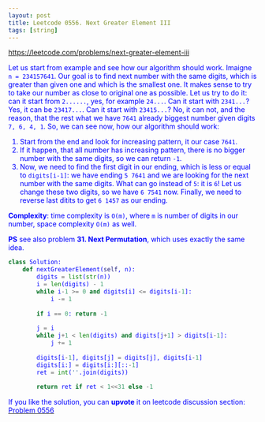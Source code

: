 ```yaml
---
layout: post
title: Leetcode 0556. Next Greater Element III
tags: [string]
---
```


<a href="https://leetcode.com/problems/next-greater-element-iii"> <font color = blue>https://leetcode.com/problems/next-greater-element-iii

Let us start from example and see how our algorithm should work.
Imaigne `n = 234157641`. Our goal is to find next number with the same digits, which is greater than given one and which is the smallest one. It makes sense to try to take our number as close to original one as possible. Let us try to do it: can it start from `2......`, yes, for example `24...`. Can it start with `2341...`? Yes, it can be `23417...`. Can it start with `23415...`? No, it can not, and the reason, that the rest what we have `7641` already biggest number given digits `7, 6, 4, 1`. 
So, we can see now, how our algorithm should work:
1. Start from the end and look for increasing pattern, it our case `7641`.
2. If it happen, that all number has increasing pattern, there is no bigger number with the same digits, so we can return `-1`.
3. Now, we need to find the first digit in our ending, which is less or equal to `digits[i-1]`: we have ending `5 7641` and we are looking for the next number with the same digits. What can go instead of `5`: it is `6`! Let us change these two digits, so we have `6 7541` now. Finally, we need to reverse last ditits to get `6 1457` as our ending.

**Complexity**: time complexity is `O(m)`, where `m` is number of digits in our number, space complexity `O(m)` as well.

**PS** see also problem **31. Next Permutation**, which uses exactly the same idea.

```python
class Solution:
    def nextGreaterElement(self, n):
        digits = list(str(n))
        i = len(digits) - 1
        while i-1 >= 0 and digits[i] <= digits[i-1]:
            i -= 1
            
        if i == 0: return -1
        
        j = i
        while j+1 < len(digits) and digits[j+1] > digits[i-1]:
            j += 1
        
        digits[i-1], digits[j] = digits[j], digits[i-1]
        digits[i:] = digits[i:][::-1]
        ret = int(''.join(digits))
        
        return ret if ret < 1<<31 else -1
```

If you like the solution, you can **upvote** it on leetcode discussion section:<a href="https://leetcode.com/problems/next-greater-element-iii/discuss/983076/python-o(m)-solution-explained"> <font color = blue>Problem 0556
